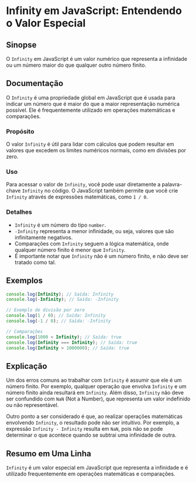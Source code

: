 <!--
Meta Description: # Infinity em JavaScript: Entendendo o Valor Especial ## Sinopse O `Infinity` em JavaScript é um valor numérico que representa a infinidade ou um núme...
Meta Keywords: infinity, que, número, console, log
-->

# Infinity em JavaScript: Entendendo o Valor Especial

## Sinopse
O `Infinity` em JavaScript é um valor numérico que representa a infinidade ou um número maior do que qualquer outro número finito.

## Documentação
O `Infinity` é uma propriedade global em JavaScript que é usada para indicar um número que é maior do que a maior representação numérica possível. Ele é frequentemente utilizado em operações matemáticas e comparações.

### Propósito
O valor `Infinity` é útil para lidar com cálculos que podem resultar em valores que excedem os limites numéricos normais, como em divisões por zero.

### Uso
Para acessar o valor de `Infinity`, você pode usar diretamente a palavra-chave `Infinity` no código. O JavaScript também permite que você crie `Infinity` através de expressões matemáticas, como `1 / 0`.

### Detalhes
- `Infinity` é um número do tipo `number`.
- `-Infinity` representa a menor infinidade, ou seja, valores que são infinitamente negativos.
- Comparações com `Infinity` seguem a lógica matemática, onde qualquer número finito é menor que `Infinity`.
- É importante notar que `Infinity` não é um número finito, e não deve ser tratado como tal.

## Exemplos
```javascript
console.log(Infinity); // Saída: Infinity
console.log(-Infinity); // Saída: -Infinity

// Exemplo de divisão por zero
console.log(1 / 0); // Saída: Infinity
console.log(-1 / 0); // Saída: -Infinity

// Comparações
console.log(1000 < Infinity); // Saída: true
console.log(Infinity === Infinity); // Saída: true
console.log(Infinity > 1000000); // Saída: true
```

## Explicação
Um dos erros comuns ao trabalhar com `Infinity` é assumir que ele é um número finito. Por exemplo, qualquer operação que envolva `Infinity` e um número finito ainda resultará em `Infinity`. Além disso, `Infinity` não deve ser confundido com `NaN` (Not a Number), que representa um valor indefinido ou não representável.

Outro ponto a ser considerado é que, ao realizar operações matemáticas envolvendo `Infinity`, o resultado pode não ser intuitivo. Por exemplo, a expressão `Infinity - Infinity` resulta em `NaN`, pois não se pode determinar o que acontece quando se subtrai uma infinidade de outra.

## Resumo em Uma Linha
`Infinity` é um valor especial em JavaScript que representa a infinidade e é utilizado frequentemente em operações matemáticas e comparações.